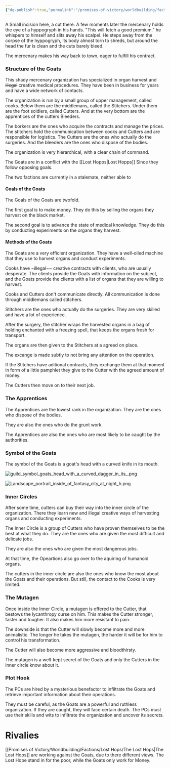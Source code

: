 ```yaml
---
{"dg-publish":true,"permalink":"/promises-of-victory/worldbuilding/factions/goats/the-goats/","title":"The Goats","noteIcon":"Faction","created":"2023-01-25T02:26:54.022+01:00","updated":"2023-04-01T02:15:22.178+02:00"}
---
```



A Small incision here, a cut there. A few moments later the mercenary holds the eye of a hyppogryph in his hands. "This will fetch a good premium." he whispers to himself and slits away his scalpel.
He steps away from the corpse of the hyppogryph, its body almost torn to shreds, but around the head the fur is clean and the cuts barely bleed.

The mercenary makes his way back to town, eager to fulfill his contract.

### Structure of the Goats

This shady mercenary organization has specialized in organ harvest and ~~illegal~~ creative medical procedures. They have been in business for years and have a wide network of contacts.

The organization is run by a small group of upper management, called cooks. Below them are the middlemans, called the Stitchers. Under them are the foot soldiers, called Cutters. And at the very bottom are the apprentices of the cutters Bleeders.

The borkers are the ones who acquire the contracts and manage the prices. The stitchers hold the communication between cooks and Cutters and are responsible for logistics. The Cutters are the ones who actually do the surgeries. And the bleeders are the ones who dispose of the bodies.

The organization is very hierarchical, with a clear chain of command.

The Goats are in a conflict with the  [[Lost Hopps\|Lost Hopps]] Since they follow opposing goals. 

The two factions are currently in a stalemate, neither able to

#### Goals of the Goats

The Goals of the Goats are twofold.

The first goal is to make money. They do this by selling the organs they harvest on the black market.

The second goal is to advance the state of medical knowledge. They do this by conducting experiments on the organs they harvest.

#### Methods of the Goats

The Goats are a very efficient organization. They have a well-oiled machine that they use to harvest organs and conduct experiments.

Cooks have ~illegal~~ creative contracts with clients, who are usually desperate. The clients provide the Goats with information on the subject, and the Goats provide the clients with a list of organs that they are willing to harvest.

Cooks and Cutters don't communicate directly. All communication is done through middlemans called stitchers.

Stitchers are the ones who actually do the surgeries. They are very skilled and have a lot of experience.

After the surgery, the stitcher wraps the harvested organs in a bag of holding enchanted with a freezing spell, that keeps the organs fresh for transport.

The organs are then given to the Stitchers at a agreed on place.

The excange is made subtly to not bring any attention on the operation.

If the Stitchers have aditional contracts, they exchange them at that moment in form of a little pamphlet they give to the Cutter with the agreed amount of money.

The Cutters then move on to their next job.


### The Apprentices

The Apprentices are the lowest rank in the organization. They are the ones who dispose of the bodies.

They are also the ones who do the grunt work.

The Apprentices are also the ones who are most likely to be caught by the authorities.

### Symbol of the Goats

The symbol of the Goats is a goat's head with a curved knife in its mouth.

![guild_symbol_goats_head_with_a_curved_dagger_in_its_.png](/img/user/resources/Pictures/guild_symbol_goats_head_with_a_curved_dagger_in_its_.png)

![Landscape_portrait_inside_of_fantasy_city_at_night_h.png](/img/user/resources/Pictures/Landscape_portrait_inside_of_fantasy_city_at_night_h.png)


### Inner Circles

After some time, cutters can buy their way into the inner circle of the organization. There they learn new and illegal creative ways of harvesting organs and conducting experiments.

The Inner Circle is a group of Cutters who have proven themselves to be the best at what they do. They are the ones who are given the most difficult and delicate jobs.

They are also the ones who are given the most dangerous jobs.

At that time, the Opeartions also go over to the aquiring of humanoid organs.

The cutters in the inner circle are also the ones who know the most about the Goats and their operations. But still, the contact to the Cooks is very limited.

### The Mutagen

Once inside the Inner Circle, a mutagen is offered to the Cutter, that bestows the lycanthropy curse on him. This makes the Cutter stronger, faster and tougher. It also makes him more resistant to pain.

The downside is that the Cutter will slowly become more and more animalistic. The longer he takes the mutagen, the harder it will be for him to control his transformation.

The Cutter will also become more aggressive and bloodthirsty.

The mutagen is a well-kept secret of the Goats and only the Cutters in the inner circle know about it.

### Plot Hook
The PCs are hired by a mysterious benefactor to infiltrate the Goats and retrieve important information about their operations.

They must be careful, as the Goats are a powerful and ruthless organization. If they are caught, they will face certain death.
The PCs must use their skills and wits to infiltrate the organization and uncover its secrets.

# Rivalies
[[Promises of Victory/Worldbuilding/Factions/Lost Hops/The Lost Hops\|The Lost Hops]] are working against the Goats, due to there different views.  The Lost Hope stand in for the poor, while the Goats only work for Money. 
